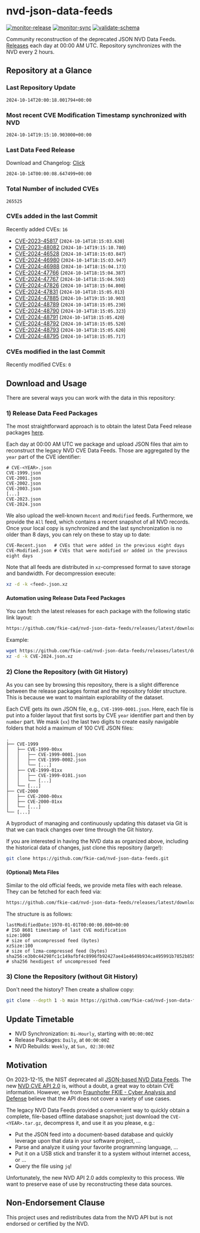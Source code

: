 # nvd-json-data-feeds

[![monitor-release](https://github.com/fkie-cad/nvd-json-data-feeds/actions/workflows/monitor_release.yml/badge.svg)](https://github.com/fkie-cad/nvd-json-data-feeds/actions/workflows/monitor_release.yml)
[![monitor-sync](https://github.com/fkie-cad/nvd-json-data-feeds/actions/workflows/monitor_sync.yml/badge.svg)](https://github.com/fkie-cad/nvd-json-data-feeds/actions/workflows/monitor_sync.yml)
[![validate-schema](https://github.com/fkie-cad/nvd-json-data-feeds/actions/workflows/validate_schema.yml/badge.svg)](https://github.com/fkie-cad/nvd-json-data-feeds/actions/workflows/validate_schema.yml)

Community reconstruction of the deprecated JSON NVD Data Feeds.
[Releases](https://github.com/fkie-cad/nvd-json-data-feeds/releases/latest) each day at 00:00 AM UTC.
Repository synchronizes with the NVD every 2 hours.

## Repository at a Glance

### Last Repository Update

```plain
2024-10-14T20:00:18.001794+00:00
```

### Most recent CVE Modification Timestamp synchronized with NVD

```plain
2024-10-14T19:15:10.903000+00:00
```

### Last Data Feed Release

Download and Changelog: [Click](https://github.com/fkie-cad/nvd-json-data-feeds/releases/latest)

```plain
2024-10-14T00:00:08.647499+00:00
```

### Total Number of included CVEs

```plain
265525
```

### CVEs added in the last Commit

Recently added CVEs: `16`

- [CVE-2023-45817](CVE-2023/CVE-2023-458xx/CVE-2023-45817.json) (`2024-10-14T18:15:03.630`)
- [CVE-2023-48082](CVE-2023/CVE-2023-480xx/CVE-2023-48082.json) (`2024-10-14T19:15:10.780`)
- [CVE-2024-46528](CVE-2024/CVE-2024-465xx/CVE-2024-46528.json) (`2024-10-14T18:15:03.847`)
- [CVE-2024-46980](CVE-2024/CVE-2024-469xx/CVE-2024-46980.json) (`2024-10-14T18:15:03.947`)
- [CVE-2024-46988](CVE-2024/CVE-2024-469xx/CVE-2024-46988.json) (`2024-10-14T18:15:04.173`)
- [CVE-2024-47766](CVE-2024/CVE-2024-477xx/CVE-2024-47766.json) (`2024-10-14T18:15:04.387`)
- [CVE-2024-47767](CVE-2024/CVE-2024-477xx/CVE-2024-47767.json) (`2024-10-14T18:15:04.593`)
- [CVE-2024-47826](CVE-2024/CVE-2024-478xx/CVE-2024-47826.json) (`2024-10-14T18:15:04.800`)
- [CVE-2024-47831](CVE-2024/CVE-2024-478xx/CVE-2024-47831.json) (`2024-10-14T18:15:05.013`)
- [CVE-2024-47885](CVE-2024/CVE-2024-478xx/CVE-2024-47885.json) (`2024-10-14T19:15:10.903`)
- [CVE-2024-48789](CVE-2024/CVE-2024-487xx/CVE-2024-48789.json) (`2024-10-14T18:15:05.230`)
- [CVE-2024-48790](CVE-2024/CVE-2024-487xx/CVE-2024-48790.json) (`2024-10-14T18:15:05.323`)
- [CVE-2024-48791](CVE-2024/CVE-2024-487xx/CVE-2024-48791.json) (`2024-10-14T18:15:05.420`)
- [CVE-2024-48792](CVE-2024/CVE-2024-487xx/CVE-2024-48792.json) (`2024-10-14T18:15:05.520`)
- [CVE-2024-48793](CVE-2024/CVE-2024-487xx/CVE-2024-48793.json) (`2024-10-14T18:15:05.620`)
- [CVE-2024-48795](CVE-2024/CVE-2024-487xx/CVE-2024-48795.json) (`2024-10-14T18:15:05.717`)


### CVEs modified in the last Commit

Recently modified CVEs: `0`



## Download and Usage

There are several ways you can work with the data in this repository:

### 1) Release Data Feed Packages

The most straightforward approach is to obtain the latest Data Feed release packages [here](https://github.com/fkie-cad/nvd-json-data-feeds/releases/latest).

Each day at 00:00 AM UTC we package and upload JSON files that aim to reconstruct the legacy NVD CVE Data Feeds.
Those are aggregated by the `year` part of the CVE identifier:

```
# CVE-<YEAR>.json
CVE-1999.json
CVE-2001.json
CVE-2002.json
CVE-2003.json
[...]
CVE-2023.json
CVE-2024.json
```

We also upload the well-known `Recent` and `Modified` feeds.
Furthermore, we provide the `All` feed, which contains a recent snapshot of all NVD records.
Once your local copy is synchronized and the last synchronization is no older than 8 days, you can rely on these to stay up to date:

```plain
CVE-Recent.json   # CVEs that were added in the previous eight days
CVE-Modified.json # CVEs that were modified or added in the previous eight days
```

Note that all feeds are distributed in `xz`-compressed format to save storage and bandwidth.
For decompression execute:

```sh
xz -d -k <feed>.json.xz
```

#### Automation using Release Data Feed Packages

You can fetch the latest releases for each package with the following static link layout:

```sh
https://github.com/fkie-cad/nvd-json-data-feeds/releases/latest/download/CVE-<YEAR>.json.xz
```

Example:

```sh
wget https://github.com/fkie-cad/nvd-json-data-feeds/releases/latest/download/CVE-2024.json.xz
xz -d -k CVE-2024.json.xz
```

### 2) Clone the Repository (with Git History)

As you can see by browsing this repository, there is a slight difference between the release packages format and the repository folder structure.
This is because we want to maintain explorability of the dataset.

Each CVE gets its own JSON file, e.g., `CVE-1999-0001.json`.
Here, each file is put into a folder layout that first sorts by CVE `year` identifier part and then by `number` part.
We mask (`xx`) the last two digits to create easily navigable folders that hold a maximum of 100 CVE JSON files:

```plain
.
├── CVE-1999
│   ├── CVE-1999-00xx
│   │   ├── CVE-1999-0001.json
│   │   ├── CVE-1999-0002.json
│   │   └── [...]
│   ├── CVE-1999-01xx
│   │   ├── CVE-1999-0101.json
│   │   └── [...]
│   └── [...]
├── CVE-2000
│   ├── CVE-2000-00xx
│   ├── CVE-2000-01xx
│   └── [...]
└── [...]
```

A byproduct of managing and continuously updating this dataset via Git is that we can track changes over time through the Git history.

If you are interested in having the NVD data as organized above, including the historical data of changes, just clone this repository (large!):

```sh
git clone https://github.com/fkie-cad/nvd-json-data-feeds.git
```

#### (Optional) Meta Files

Similar to the old official feeds, we provide meta files with each release. They can be fetched for each feed via:

```sh
https://github.com/fkie-cad/nvd-json-data-feeds/releases/latest/download/CVE-<YEAR>.meta
```

The structure is as follows:

```plain
lastModifiedDate:1970-01-01T00:00:00.000+00:00                          # ISO 8601 timestamp of last CVE modification
size:1000                                                               # size of uncompressed feed (bytes)
xzSize:100                                                              # size of lzma-compressed feed (bytes)
sha256:e3b0c44298fc1c149afbf4c8996fb92427ae41e4649b934ca495991b7852b855 # sha256 hexdigest of uncompressed feed
```

### 3) Clone the Repository (without Git History)

Don't need the history? Then create a shallow copy:

```sh
git clone --depth 1 -b main https://github.com/fkie-cad/nvd-json-data-feeds.git
```


## Update Timetable

* NVD Synchronization: `Bi-Hourly`, starting with `00:00:00Z`
* Release Packages: `Daily`, at `00:00:00Z`
* NVD Rebuilds: `Weekly`, at `Sun, 02:30:00Z`


## Motivation

On 2023-12-15, the NIST deprecated all [JSON-based NVD Data Feeds](https://nvd.nist.gov/vuln/data-feeds#divRetirementBanner-1).
The new [NVD CVE API 2.0](https://nvd.nist.gov/developers/vulnerabilities) is, without a doubt, a great way to obtain CVE information.
However, we from [Fraunhofer FKIE - Cyber Analysis and Defense](https://www.fkie.fraunhofer.de/en/departments/cad.html) believe that the API does not cover a variety of use cases.

The legacy NVD Data Feeds provided a convenient way to quickly obtain a complete, file-based offline database snapshot; just download the `CVE-<YEAR>.tar.gz`, decompress it, and use it as you please, e.g.:

- Put the JSON feed into a document-based database and quickly leverage upon that data in your software project, ...
- Parse and analyze it using your favorite programming language, ...
- Put it on a USB stick and transfer it to a system without internet access, or ...
- Query the file using `jq`!

Unfortunately, the new NVD API 2.0 adds complexity to this process.
We want to preserve ease of use by reconstructing these data sources.

## Non-Endorsement Clause

This project uses and redistributes data from the NVD API but is not endorsed or certified by the NVD.